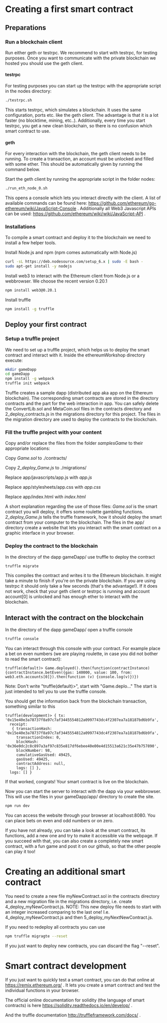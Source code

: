 # Creating a first smart contract

## Preparations

### Run a blockchain client

Run either geth or testrpc. We recommend to start with testrpc, for testing purposes. Once you want to communicate with the private blockchain we hosted you should use the geth client.

#### testrpc
For testing purposes you can start up the testrpc with the appropriate script in the nodes directory:
```bash
./testrpc.sh
```
This starts testrpc, which simulates a blockchain. It uses the same configuration, ports etc. like the geth client. The advantage is that it is a lot faster (no blocktime, mining, etc..). Additionally, every time you start testrpc, you get a new clean blockchain, so there is no confusion which smart contract to use.

#### geth
For every interaction with the blockchain, the geth client needs to be running. To create a transaction, an account must be unlocked and filled with some ether. This should be automatically given by running the command below.

Start the geth client by running the appropriate script in the folder nodes:
```bash
./run_eth_node_0.sh
```
This opens a console which lets you interact directly with the client. A list of available commands can be found here: https://github.com/ethereum/go-ethereum/wiki/JavaScript-Console .
Additionally all Web3 Javascript APIs can be used: https://github.com/ethereum/wiki/wiki/JavaScript-API .


### Installations

To compile a smart contract and deploy it to the blockchain we need to install a few helper tools.

Install Node.js and npm (npm comes automatically with Node.js)
```bash
curl -sL https://deb.nodesource.com/setup_6.x | sudo -E bash -
sudo apt-get install -y nodejs
```

Install web3 to interact with the Ethereum client from Node.js or a webbrowser. We choose the recent version 0.20.1
```bash
npm install web3@0.20.1
```

Install truffle
```bash
npm install -g truffle
```

## Deploy your first contract

### Setup a truffle project

We need to set up a truffle project, which helps us to deploy the smart contract and interact with it. Inside the ethereumWorkshop directory execute: 
```bash
mkdir gameDapp
cd gameDapp
npm install -g webpack
truffle init webpack
```
Truffle creates a sample dapp (distributed app aka app on the Ethereum blockchain). The corresponding smart contracts are stored in the directory contracts and the part for the web interaction in app. You can safely delete the ConvertLib.sol and MetaCoin.sol files in the contracts directory and 2_deploy_contracts.js in the migrations directory for this project. The files in the migration directory are used to deploy the contracts to the blockchain.

### Fill the truffle project with your content
Copy and/or replace the files from the folder *samplesGame* to their appropriate locations: 

Copy *Game.sol* to ./contracts/

Copy *2_deploy_Game.js* to ./migrations/

Replace app/javascripts/app.js with *app.js*

Replace app/stylesheets/app.css with *app.css*
 
Replace app/index.html with *index.html*

A short explanation regarding the use of those files: *Game.sol* is the smart contract you will deploy, it offers some roulette gambling functions. *2_deploy_Game.js* tells the truffle framework, how it should deploy the smart contract from your computer to the blockchain. The files in the app/ directory create a website that lets you interact with the smart contract on a graphic interface in your browser.

### Deploy the contract to the blockchain
In the directory of the dapp gameDapp/ use truffle to deploy the contract
```bash
truffle migrate
```
This compiles the contract and writes it to the Ethereum blockchain. It might take a minute to finish if you're on the private blockchain. If you are using testrpc it should only take a few seconds (that's the advantage!). If it does not work, check that your geth client or testrpc is running and account account[0] is unlocked and has enough ether to interact with the blockchain.

## Interact with the contract on the blockchain
In the directory of the dapp gameDapp/ open a truffle console
```bash
truffle console
```
You can interact through this console with your contract. For example place a bet on even numbers (we are playing roulette, in case you did not bother to read the smart contract): 

```truffle
truffle(default)> Game.deployed().then(function(contractInstance) {contractInstance.betEven({gas: 140000, value: 100, from: web3.eth.accounts[0]}).then(function (v) {console.log(v)})})
```
Note: Don't write "truffle(default)>", start with "Game.deplo..." The start is just intended to tell you to use the truffle console.

You should get the information back from the blockchain transaction, something similar to this
```truffle
truffle(development)> { tx: '0x15e40e3a78737f8a97c7af3445554812a0997743dc4f2307ea7a18187bd6b9fa',
  receipt: 
   { transactionHash: '0x15e40e3a78737f8a97c7af3445554812a0997743dc4f2307ea7a18187bd6b9fa',
     transactionIndex: 0,
     blockHash: '0x36e0dc2c8c897a3af97c835e817df6ebee40e00e4d15513a621c35e47b757890',
     blockNumber: 98,
     cumulativeGasUsed: 49425,
     gasUsed: 49425,
     contractAddress: null,
     logs: [] },
  logs: [] }

```
If that worked, congrats! Your smart contract is live on the blockchain.

Now you can start the server to interact with the dapp via your webbrowser. This will use the files in your gameDapp/app/ directory to create the site.
```bash
npm run dev
```
You can access the website through your browser at localhost:8080. You can place bets on even and odd numbers or on zero.

If you have not already, you can take a look at the smart contract, its functions, add a new one and try to make it accessible via the webpage. If you succeed with that, you can also create a completely new smart contract, with a fun game and post it on our github, so that the other people can play it too!

# Creating an additional smart contract

You need to create a new file myNewContract.sol in the contracts directory and a new migration file in the migrations directory, i.e. create 4_deploy_myNewContract.js. NOTE: This new deploy file needs to start with an integer increased comparing to the last one! I.e. 4_deploy_myNewContract.js and then 5_deploy_myNextNewContract.js.

If you need to redeploy all contracts you can use
```bash
npm truffle migragte --reset
```
If you just want to deploy new contracts, you can discard the flag "--reset".

# Smart contract development

If you just want to quickly test a smart contract, you can do that online at 
https://remix.ethereum.org/
. It lets you create a smart contract and test the individual functions in your browser.

The official online documentation for solidity (the language of smart contracts) is here 
https://solidity.readthedocs.io/en/develop/
.

And the truffle documentation 
http://truffleframework.com/docs/
.
